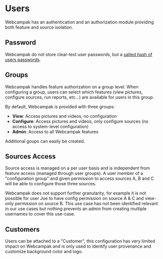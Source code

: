 # Users

Webcampak has an authentication and an authorization module providing both feature and source isolation.

## Password

Webcampak do not store clear-text user passwords, but a [salted hash of users passwords](https://en.wikipedia.org/wiki/Cryptographic_hash_function).

## Groups

Webcampak handles feature authorization on a group level. When configuring a group, users can select which features (view pictures, configure sources, run reports, etc...) are available for users in this group.
 
By default, Webcampak is provided with three groups:

* __View__: Access pictures and videos, no configuration
* __Configure__: Access pictures and videos, only configure sources (no access to system-level configuration)
* __Admin__: Access to all Webcampak features

Additional goups can easily be created.

## Sources Access

Source access is managed on a per user basis and is independent from feature access (managed through user groups). A user member of a "configuration group" and given permission to access sources A, B and C will be able to configure those three sources.

Webcampak does not support further granularity, for example it is not possible for user Joe to have config permission on source A & C and view-only permission on source B. This use case has not been identified relevant in our use cases but nothing prevents an admin from creating multiple usernames to cover this use-case.

## Customers

Users can be attached to a "Customer", this configuration has very limited impact on Webcampak and is only used to identify user provenance and customize background color and logo.





